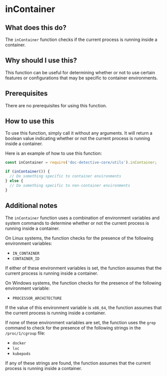 
  
   # **inContainer**

## What does this do?

The `inContainer` function checks if the current process is running inside a container.

## Why should I use this?

This function can be useful for determining whether or not to use certain features or configurations that may be specific to container environments.

## Prerequisites

There are no prerequisites for using this function.

## How to use this

To use this function, simply call it without any arguments. It will return a boolean value indicating whether or not the current process is running inside a container.

Here is an example of how to use this function:

```javascript
const inContainer = require('doc-detective-core/utils').inContainer;

if (inContainer()) {
  // Do something specific to container environments
} else {
  // Do something specific to non-container environments
}
```

## Additional notes

The `inContainer` function uses a combination of environment variables and system commands to determine whether or not the current process is running inside a container.

On Linux systems, the function checks for the presence of the following environment variables:

* `IN_CONTAINER`
* `CONTAINER_ID`

If either of these environment variables is set, the function assumes that the current process is running inside a container.

On Windows systems, the function checks for the presence of the following environment variable:

* `PROCESSOR_ARCHITECTURE`

If the value of this environment variable is `x86_64`, the function assumes that the current process is running inside a container.

If none of these environment variables are set, the function uses the `grep` command to check for the presence of the following strings in the `/proc/1/cgroup` file:

* `docker`
* `lxc`
* `kubepods`

If any of these strings are found, the function assumes that the current process is running inside a container.
  
  